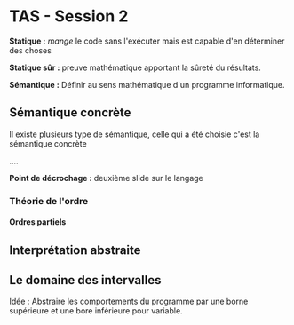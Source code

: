 # TAS - Session 2

**Statique :** *mange* le code sans l'exécuter mais est capable d'en déterminer des choses

**Statique sûr :** preuve mathématique apportant la sûreté du résultats.

**Sémantique :** Définir au sens mathématique d'un programme informatique.

## Sémantique concrète

Il existe plusieurs type de sémantique, celle qui a été choisie c'est la sémantique concrète 

....

**Point de décrochage :** deuxième slide sur le langage

### Théorie de l'ordre

#### Ordres partiels

## Interprétation abstraite



## Le domaine des intervalles

Idée : Abstraire les comportements du programme par une borne supérieure et une bore inférieure pour variable.

